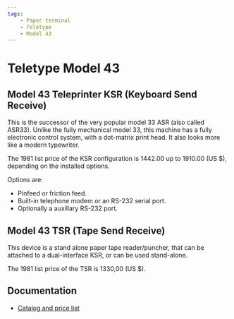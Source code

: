 ```yaml
---
tags:
    - Paper terminal
    - Teletype
    - Model 43
---
```

# Teletype Model 43

## Model 43 Teleprinter KSR (Keyboard Send Receive)

This is the successor of the very popular model 33 ASR (also called ASR33). Unlike the fully mechanical model 33, this machine has a fully electronic control system, with a dot-matrix print head. It also looks more like a modern typewriter.

The 1981 list price of the KSR configuration is 1442.00 up to 1910.00 (US $), depending on the installed options.

Options are: 
- Pinfeed or friction feed.
- Built-in telephone modem or an RS-232 serial port.
- Optionally a auxillary RS-232 port.


## Model 43 TSR (Tape Send Receive)

This device is a stand alone paper tape reader/puncher, that can be attached to a dual-interface KSR, or can be used stand-alone.

The 1981 list price of the TSR is 1330,00 (US $).

## Documentation

- [Catalog and price list](TNM_Teletype_Corp_Catalog_of_various_products_198_20170801_0001.pdf)


